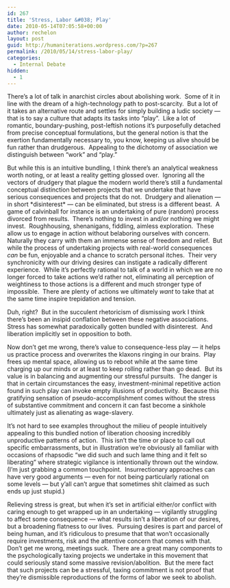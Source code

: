 ```yaml
---
id: 267
title: 'Stress, Labor &#038; Play'
date: 2010-05-14T07:05:58+00:00
author: rechelon
layout: post
guid: http://humaniterations.wordpress.com/?p=267
permalink: /2010/05/14/stress-labor-play/
categories:
  - Internal Debate
hidden:
  - 1
---
```

There&#8217;s a lot of talk in anarchist circles about abolishing work.  Some of it in line with the dream of a high-technology path to post-scarcity.  But a lot of it takes an alternative route and settles for simply building a ludic society &#8212; that is to say a culture that adapts its tasks into &#8220;play&#8221;.  Like a lot of romantic, boundary-pushing, post-leftish notions it&#8217;s purposefully detached from precise conceptual formulations, but the general notion is that the exertion fundamentally necessary to, you know, keeping us alive should be fun rather than drudgerous.  Appealing to the dichotomy of association we distinguish between &#8220;work&#8221; and &#8220;play.&#8221;

But while this is an intuitive bundling, I think there&#8217;s an analytical weakness worth noting, or at least a reality getting glossed over.  Ignoring all the vectors of drudgery that plague the modern world there&#8217;s still a fundamental conceptual distinction between projects that we undertake that have serious consequences and projects that do not.  Drudgery and alienation &#8212; in short \*disinterest\* &#8212; can be eliminated, but stress is a different beast.  A game of calvinball for instance is an undertaking of pure (random) process divorced from results.  There&#8217;s nothing to invest in and/or nothing we might invest.  Roughhousing, shenanigans, fiddling, aimless exploration.  These allow us to engage in action without belaboring ourselves with concern.  Naturally they carry with them an immense sense of freedom and relief.  But while the process of undertaking projects with real-world consequences _can_ be fun, enjoyable and a chance to scratch personal itches.  Their very synchronicity with our driving desires can instigate a radically different experience.  While it&#8217;s perfectly rational to talk of a world in which we are no longer forced to take actions we&#8217;d rather not, eliminating all perception of weightiness to those actions is a different and much stronger type of impossible.  There are plenty of actions we ultimately _want_ to take that at the same time inspire trepidation and tension.

Duh, right?  But in the succulent rhetoricism of dismissing work I think there&#8217;s been an insipid conflation between these negative associations.  Stress has somewhat paradoxically gotten bundled with disinterest.  And liberation implicitly set in opposition to both.

Now don&#8217;t get me wrong, there&#8217;s value to consequence-less play &#8212; it helps us practice process and overwrites the klaxons ringing in our brains.  Play frees up mental space, allowing us to reboot while at the same time charging up our minds or at least to keep rolling rather than go dead.  But its value is in balancing and augmenting our stressful pursuits.  The danger is that in certain circumstances the easy, investment-minimal repetitive action found in such play can invoke empty illusions of productivity.  Because this gratifying sensation of pseudo-accomplishment comes without the stress of substantive commitment and concern it can fast become a sinkhole ultimately just as alienating as wage-slavery.

It&#8217;s not hard to see examples throughout the milieu of people intuitively appealing to this bundled notion of liberation choosing incredibly unproductive patterns of action.  This isn&#8217;t the time or place to call out specific embarrassments, but in illustration we&#8217;re obviously all familiar with occasions of rhapsodic &#8220;we did such and such lame thing and it felt so liberating&#8221; where strategic vigilance is intentionally thrown out the window.  (I&#8217;m just grabbing a common touchpoint.  Insurrectionary approaches can have very good arguments &#8212; even for not being particularly rational on some levels &#8212; but y&#8217;all can&#8217;t argue that sometimes shit claimed as such ends up just stupid.)

Relieving stress is great, but when it&#8217;s set in artificial either/or conflict with caring enough to get wrapped up in an undertaking &#8212; vigilantly struggling to affect some consequence &#8212; what results isn&#8217;t a liberation of our desires, but a broadening flatness to our lives.  Pursuing desires is part and parcel of being human, and it&#8217;s ridiculous to presume that that won&#8217;t occasionally require investments, risk and the attentive concern that comes with that.  Don&#8217;t get me wrong, meetings suck.  There are a great many components to the psychologically taxing projects we undertake in this movement that could seriously stand some massive revision/abolition.  But the mere fact that such projects can be a stressful, taxing commitment is not proof that they&#8217;re dismissible reproductions of the forms of labor we seek to abolish.
